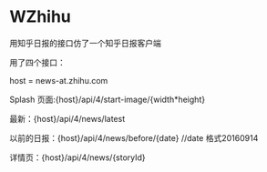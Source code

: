 # WZhihu
用知乎日报的接口仿了一个知乎日报客户端


用了四个接口：


host = news-at.zhihu.com


Splash 页面:{host}/api/4/start-image/{width*height}


最新：{host}/api/4/news/latest


以前的日报：{host}/api/4/news/before/{date}  //date 格式20160914


详情页：{host}/api/4/news/{storyId}
